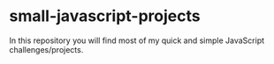 # small-javascript-projects
In this repository you will find most of my quick and simple JavaScript challenges/projects.
